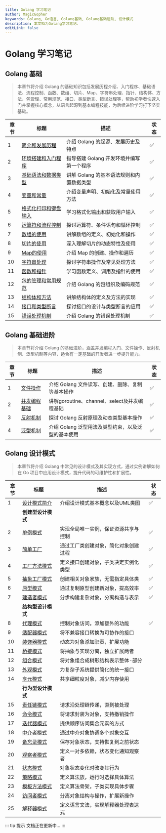 ```yaml
---
title: Golang 学习笔记
author: MagicGopher
keywords: Golang, Go语言, Golang基础, Golang基础进阶, 设计模式
description: 本文档为Golang学习笔记。
editLink: false
---
```


# Golang 学习笔记

## Golang 基础

> 本章节将介绍 Golang 的基础知识包括发展历程介绍、入门程序、基础语法、流程控制、函数、数组、切片、Map、字符串处理、指针、结构体、方法、包管理、常用规范、接口、类型断言、错误处理等，帮助初学者快速入门并掌握核心概念，从语言起源到基本编程技能，为后续进阶学习打下坚实基础。

| 章节 | 标题 | 描述 | 状态 |
| --- | --- | --- | --- |
| 1 | [简介和发展历程](./01-Golang基础/01-简介和发展历程.md) | 介绍 Golang 的起源、发展历史及特点 | ✅ |
| 2 | [环境搭建和入门程序](./01-Golang基础/02-环境搭建和入门程序.md) | 指导搭建 Golang 开发环境并编写第一个程序 | ✅ |
| 3 | [基础语法和数据类型](./01-Golang基础/03-基础语法和数据类型.md) | 讲解 Golang 的基本语法规则和内置数据类型 | ✅ |
| 4 | [变量和常量](./01-Golang基础/04-变量和常量.md) | 介绍变量声明、初始化及常量使用方法 | ✅ |
| 5 | [格式化打印和键盘输入](./01-Golang基础/05-格式化打印和键盘输入.md) | 学习格式化输出和获取用户输入 | ✅ |
| 6 | [运算符和流程控制](./01-Golang基础/06-运算符和流程控制.md) | 探讨运算符、条件语句和循环控制 | ✅ |
| 7 | [数组的使用](./01-Golang基础/07-数组的使用.md) | 讲解数组的定义、初始化和操作 | ✅ |
| 8 | [切片的使用](./01-Golang基础/08-切片的使用.md) | 深入理解切片的动态特性及使用 | ✅ |
| 9 | [Map的使用](./01-Golang基础/09-Map的使用.md) | 介绍 Map 的创建、操作和遍历 | ✅ |
| 10 | [字符串处理](./01-Golang基础/10-字符串处理.md) | 探讨字符串操作及常见处理方法 | ✅ |
| 11 | [函数和指针](./01-Golang基础/11-函数和指针.md) | 学习函数定义、调用及指针的使用 | ✅ |
| 12 | [包的管理和常用规范](./01-Golang基础/12-包的管理和常用规范.md) | 介绍 Golang 的包组织及编码规范 | ✅ |
| 13 | [结构体和方法](./01-Golang基础/13-结构体和方法.md) | 讲解结构体的定义及方法的实现 | ✅ |
| 14 | [接口和类型断言](./01-Golang基础/14-接口和类型断言.md) | 探讨接口的设计与类型断言的应用 | ✅ |
| 15 | [错误处理机制](./01-Golang基础/15-错误处理机制.md) | 介绍 Golang 的错误处理机制 | ✅ |

## Golang 基础进阶

> 本章节将介绍 Golang 的基础进阶，涵盖并发编程入门、文件操作、反射机制、泛型机制等内容，适合有一定基础的开发者进一步提升能力。

| 章节 | 标题 | 描述 | 状态 |
| --- | --- | --- | --- |
| 1 | [文件操作](./02-Golang基础进阶/01-文件操作.md) | 介绍 Golang 文件读写、创建、删除、复制等基本操作 | ✅ |
| 2 | [并发编程基础](./02-Golang基础进阶/02-并发编程基础.md) | 讲解goroutine、channel、select及并发编程基础 | ✅ |
| 3 | [反射机制](./02-Golang基础进阶/03-反射机制.md) | 探讨 Golang 反射原理及动态类型基本操作 | ✅ |
| 4 | [泛型机制](./02-Golang基础进阶/04-泛型机制.md) | 介绍 Golang 泛型用法及类型约束，以及泛型的基本使用 | ✅ |

## Golang 设计模式

> 本章节将介绍 Golang 中常见的设计模式及其实现方式，通过实例讲解如何在 Go 项目中应用设计模式，提升代码的可维护性和扩展性。

| 章节 | 标题 | 描述 | 状态 |
| --- | --- | --- | --- |
| 1 | [设计模式简介](./03-Golang设计模式/01-设计模式简介.md) | 介绍设计模式基本概念以及UML类图 | ✅ |
| | **创建型设计模式** | | |
| 2 | [单例模式](./03-Golang设计模式/02-单例模式.md) | 实现全局唯一实例，保证资源共享与控制 | ✅ |
| 3 | [简单工厂](./03-Golang设计模式/03-简单工厂.md) | 通过工厂类创建对象，简化对象创建过程 | ✅ |
| 4 | [工厂方法模式](./03-Golang设计模式/04-工厂方法模式.md) | 定义接口创建对象，子类决定实例化类型 | ✅ |
| 5 | [抽象工厂模式](./03-Golang设计模式/05-抽象工厂模式.md) | 创建相关对象家族，无需指定具体类 | ✅ |
| 6 | [原型模式](./03-Golang设计模式/06-原型模式.md) | 通过复制原型创建新对象，提高效率 | ✅ |
| 7 | [建造者模式](./03-Golang设计模式/07-建造者模式.md) | 分步构建复杂对象，分离构造与表示 | ✅ |
| | **结构型设计模式** | | |
| 8 | [代理模式](./03-Golang设计模式/08-代理模式.md) | 控制对象访问，添加额外的功能 | ✅ |
| 9 | [适配器模式](./03-Golang设计模式/09-适配器模式.md) | 将不兼容接口转换为可协作的接口 |  |
| 10 | [装饰器模式]() | 动态为对象添加职责，扩展功能 |  |
| 11 | [桥接模式]() | 将抽象与实现分离，独立扩展两者 |  |
| 12 | [组合模式]() | 将对象组合成树形结构表示整体-部分 |  |
| 13 | [外观模式]() | 为复杂子系统提供简化的统一接口 |  |
| 14 | [享元模式]() | 共享细粒度对象，减少内存使用 |  |
| | **行为型设计模式** | | |
| 15 | [责任链模式]() | 请求沿处理链传递，直到被处理 |  |
| 16 | [命令模式]() | 将请求封装为对象，支持撤销操作 |  |
| 17 | [迭代器模式]() | 提供顺序访问集合元素的方式 |  |
| 18 | [中介者模式]() | 通过中介对象协调多个对象交互 |  |
| 19 | [备忘录模式]() | 保存对象状态，支持恢复到之前状态 |  |
| 20 | [观察者模式]() | 定义一对多依赖，状态变化通知观察者 |  |
| 21 | [状态模式]() | 对象状态变化时改变其行为 |  |
| 22 | [策略模式]() | 定义算法族，运行时选择具体算法 |  |
| 23 | [模板方法模式]() | 定义算法骨架，子类实现具体步骤 |  |
| 24 | [访问者模式]() | 分离对象结构与操作，扩展新操作 |  |
| 25 | [解释器模式]() | 定义语言文法，实现解释器处理表达式 |  |

::: tip 提示
文档正在更新中...
:::